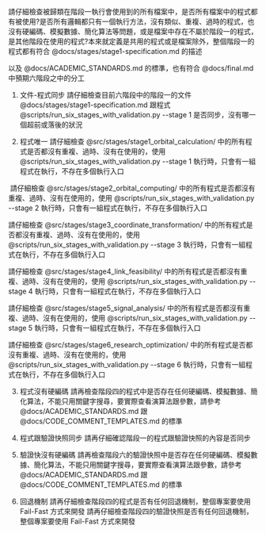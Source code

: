 請仔細檢查被歸類在階段一執行會使用到的所有檔案中，是否所有檔案中的程式都有被使用?是否所有邏輯都只有一個執行方法，沒有類似、重複、過時的程式，也沒有硬編碼、模擬數據、簡化算法等問題，或是檔案中存在不屬於階段一的程式，是其他階段在使用的程式?本來就定義是共用的程式或是檔案除外，整個階段一的程式都有符合 @docs/stages/stage1-specification.md 的描述

以及 @docs/ACADEMIC_STANDARDS.md 的標準，也有符合 @docs/final.md 中預期六階段之中的分工

1. 文件-程式同步
請仔細檢查目前六階段中的階段一的文件 @docs/stages/stage1-specification.md 跟程式 @scripts/run_six_stages_with_validation.py --stage 1 是否同步，沒有哪一個超前或落後的狀況

2. 程式唯一
請仔細檢查 @src/stages/stage1_orbital_calculation/ 中的所有程式是否都沒有重複、過時、沒有在使用的，使用
  @scripts/run_six_stages_with_validation.py --stage 1 執行時，只會有一組程式在執行，不存在多個執行入口

 請仔細檢查 @src/stages/stage2_orbital_computing/ 中的所有程式是否都沒有重複、過時、沒有在使用的，使用
  @scripts/run_six_stages_with_validation.py --stage 2 執行時，只會有一組程式在執行，不存在多個執行入口

請仔細檢查 @src/stages/stage3_coordinate_transformation/ 中的所有程式是否都沒有重複、過時、沒有在使用的，使用
  @scripts/run_six_stages_with_validation.py --stage 3 執行時，只會有一組程式在執行，不存在多個執行入口

請仔細檢查 @src/stages/stage4_link_feasibility/ 中的所有程式是否都沒有重複、過時、沒有在使用的，使用
  @scripts/run_six_stages_with_validation.py --stage 4 執行時，只會有一組程式在執行，不存在多個執行入口

請仔細檢查 @src/stages/stage5_signal_analysis/ 中的所有程式是否都沒有重複、過時、沒有在使用的，使用
  @scripts/run_six_stages_with_validation.py --stage 5 執行時，只會有一組程式在執行，不存在多個執行入口

請仔細檢查 @src/stages/stage6_research_optimization/ 中的所有程式是否都沒有重複、過時、沒有在使用的，使用
  @scripts/run_six_stages_with_validation.py --stage 6 執行時，只會有一組程式在執行，不存在多個執行入口

3. 程式沒有硬編碼
請再檢查階段四的程式中是否存在任何硬編碼、模擬數據、簡化算法，不能只用關鍵字搜尋，要實際查看演算法跟參數，請參考
  @docs/ACADEMIC_STANDARDS.md 跟 @docs/CODE_COMMENT_TEMPLATES.md 的標準

4. 程式跟驗證快照同步
請再仔細確認階段一的程式跟驗證快照的內容是否同步

5. 驗證快沒有硬編碼
請再檢查階段六的驗證快照中是否存在任何硬編碼、模擬數據、簡化算法，不能只用關鍵字搜尋，要實際查看演算法跟參數，請參考
  @docs/ACADEMIC_STANDARDS.md 跟 @docs/CODE_COMMENT_TEMPLATES.md 的標準

6. 回退機制
請再仔細檢查階段四的程式是否有任何回退機制，整個專案要使用 Fail-Fast 方式來開發
請再仔細檢查階段四的驗證快照是否有任何回退機制，整個專案要使用 Fail-Fast 方式來開發
